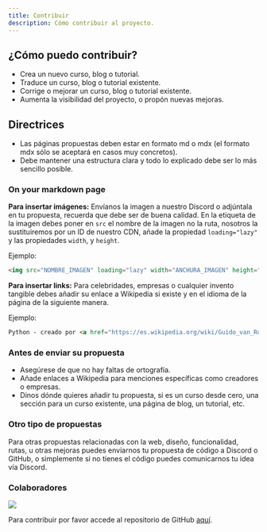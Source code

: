 ```yaml
---
title: Contribuir
description: Cómo contribuir al proyecto.
---
```


## ¿Cómo puedo contribuir?
 - Crea un nuevo curso, blog o tutorial.
 - Traduce un curso, blog o tutorial existente.
 - Corrige o mejorar un curso, blog o tutorial existente.
 - Aumenta la visibilidad del proyecto, o propón nuevas mejoras.

## Directrices
 - Las páginas propuestas deben estar en formato md o mdx (el formato mdx sólo se aceptará en casos muy concretos).
 - Debe mantener una estructura clara y todo lo explicado debe ser lo más sencillo posible.

### On your markdown page
**Para insertar imágenes:** Envíanos la imagen a nuestro Discord o adjúntala en tu propuesta, recuerda que debe ser de buena calidad. En la etiqueta de la imagen debes poner en `src` el nombre de la imagen no la ruta, nosotros la sustituiremos por un ID de nuestro CDN, añade la propiedad `loading="lazy"` y las propiedades `width`, y `height`.

Ejemplo:
```html
<img src="NOMBRE_IMAGEN" loading="lazy" width="ANCHURA_IMAGEN" height="ALTURA_IMAGEN">
```

**Para insertar links:** Para celebridades, empresas o cualquier invento tangible debes añadir su enlace a Wikipedia si existe y en el idioma de la página de la siguiente manera.

Ejemplo:
```html
Python - creado por <a href="https://es.wikipedia.org/wiki/Guido_van_Rossum" target="_blank">Guido van Rossum</a>.
```

### Antes de enviar su propuesta
 - Asegúrese de que no hay faltas de ortografía.
 - Añade enlaces a Wikipedia para menciones específicas como creadores o empresas.
 - Dinos dónde quieres añadir tu propuesta, si es un curso desde cero, una sección para un curso existente, una página de blog, un tutorial, etc.

### Otro tipo de propuestas
Para otras propuestas relacionadas con la web, diseño, funcionalidad, rutas, u otras mejoras puedes enviarnos tu propuesta de código a Discord o GitHub, o simplemente si no tienes el código puedes comunicarnos tu idea vía Discord.

### Colaboradores
<a href="https://github.com/TPEOficial/veloz/graphs/contributors">
<img src="https://contrib.rocks/image?repo=TPEOficial/veloz" class="not-center" />
</a>

Para contribuir por favor accede al repositorio de GitHub [aquí](https://github.com/TPEOficial/veloz).